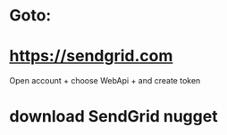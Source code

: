 # Goto: 
# https://sendgrid.com
Open account + choose WebApi + and create token

# download SendGrid nugget
